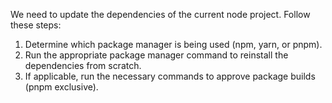 We need to update the dependencies of the current node project. Follow these steps:

1. Determine which package manager is being used (npm, yarn, or pnpm).
2. Run the appropriate package manager command to reinstall the dependencies from scratch.
3. If applicable, run the necessary commands to approve package builds (pnpm exclusive).

